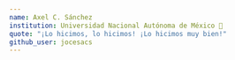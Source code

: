 ```yaml
---
name: Axel C. Sánchez
institution: Universidad Nacional Autónoma de México 🚩 
quote: "¡Lo hicimos, lo hicimos! ¡Lo hicimos muy bien!" 
github_user: jocesacs
---
```

